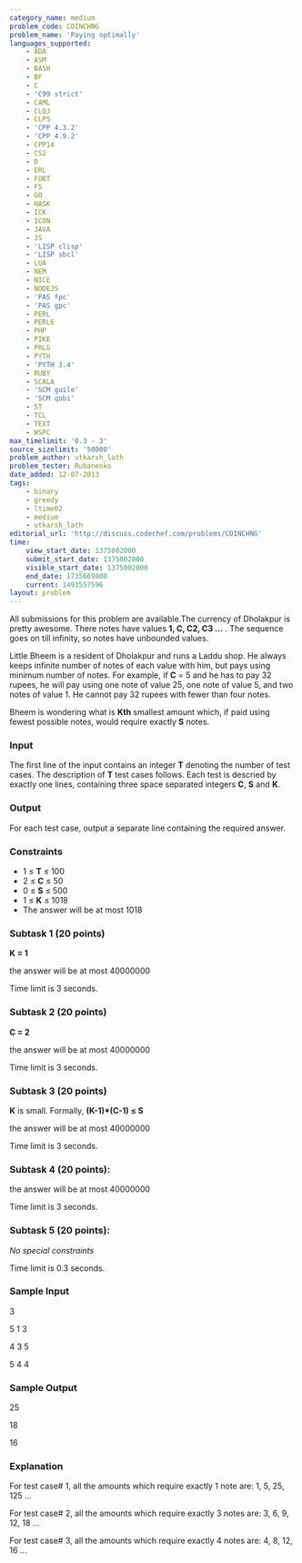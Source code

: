```yaml
---
category_name: medium
problem_code: COINCHNG
problem_name: 'Paying optimally'
languages_supported:
    - ADA
    - ASM
    - BASH
    - BF
    - C
    - 'C99 strict'
    - CAML
    - CLOJ
    - CLPS
    - 'CPP 4.3.2'
    - 'CPP 4.9.2'
    - CPP14
    - CS2
    - D
    - ERL
    - FORT
    - FS
    - GO
    - HASK
    - ICK
    - ICON
    - JAVA
    - JS
    - 'LISP clisp'
    - 'LISP sbcl'
    - LUA
    - NEM
    - NICE
    - NODEJS
    - 'PAS fpc'
    - 'PAS gpc'
    - PERL
    - PERL6
    - PHP
    - PIKE
    - PRLG
    - PYTH
    - 'PYTH 3.4'
    - RUBY
    - SCALA
    - 'SCM guile'
    - 'SCM qobi'
    - ST
    - TCL
    - TEXT
    - WSPC
max_timelimit: '0.3 - 3'
source_sizelimit: '50000'
problem_author: utkarsh_lath
problem_tester: Rubanenko‎
date_added: 12-07-2013
tags:
    - binary
    - greedy
    - ltime02
    - medium
    - utkarsh_lath
editorial_url: 'http://discuss.codechef.com/problems/COINCHNG'
time:
    view_start_date: 1375002000
    submit_start_date: 1375002000
    visible_start_date: 1375002000
    end_date: 1735669800
    current: 1493557596
layout: problem
---
```

All submissions for this problem are available.The currency of Dholakpur is pretty awesome. There notes have values  **1, C, C2, C3 ...** . The sequence goes on till infinity, so notes have unbounded values.

Little Bheem is a resident of Dholakpur and runs a Laddu shop. He always keeps infinite number of notes of each value with him, but pays using minimum number of notes. For example, if **C** = 5 and he has to pay 32 rupees, he will pay using one note of value 25, one note of value 5, and two notes of value 1. He cannot pay 32 rupees with fewer than four notes.

Bheem is wondering what is **Kth** smallest amount which, if paid using fewest possible notes, would require exactly **S** notes.

### Input

The first line of the input contains an integer **T** denoting the number of test cases. The description of **T** test cases follows.
Each test is descried by exactly one lines, containing three space separated integers **C**, **S** and **K**.

### Output

For each test case, output a separate line containing the required answer.

### Constraints

- 1 ≤ **T** ≤ 100
- 2 ≤ **C** ≤ 50
- 0 ≤ **S** ≤ 500
- 1 ≤ **K** ≤ 1018
- The answer will be at most 1018

### Subtask 1 (20 points)

**K = 1**

the answer will be at most 40000000

Time limit is 3 seconds.

### Subtask 2 (20 points)

**C = 2**

the answer will be at most 40000000

Time limit is 3 seconds.

### Subtask 3 (20 points)

**K** is small. Formally, **(K-1)\*(C-1) ≤ S**

the answer will be at most 40000000

Time limit is 3 seconds.

### Subtask 4 (20 points): 

the answer will be at most 40000000

Time limit is 3 seconds.

### Subtask 5 (20 points): 

 *No special constraints* 

Time limit is 0.3 seconds.

### Sample Input

3

5 1 3

4 3 5

5 4 4

### Sample Output

25

18

16

### Explanation

For test case# 1, all the amounts which require exactly 1 note are: 1, 5, 25, 125 ...

For test case# 2, all the amounts which require exactly 3 notes are: 3, 6, 9, 12, 18 ... 

For test case# 3, all the amounts which require exactly 4 notes are: 4, 8, 12, 16 ...
